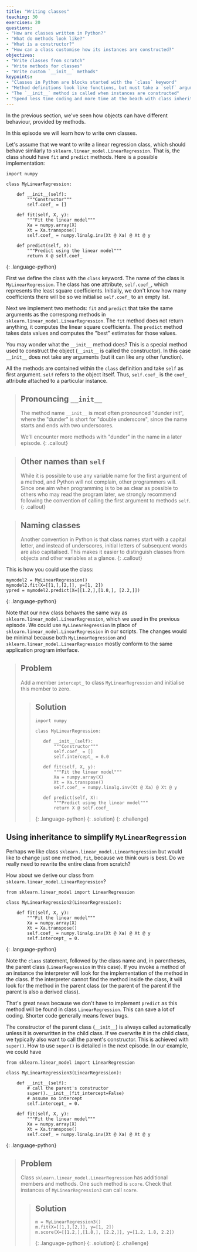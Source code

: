 ```yaml
---
title: "Writing classes"
teaching: 30
exercises: 20
questions:
- "How are classes written in Python?"
- "What do methods look like?"
- "What is a constructor?"
- "How can a class customise how its instances are constructed?"
objectives:
- "Write classes from scratch"
- "Write methods for classes"
- "Write custom `__init__` methods"
keypoints:
- "Classes in Python are blocks started with the `class` keyword"
- "Method definitions look like functions, but must take a `self` argument"
- "The `__init__` method is called when instances are constructed"
- "Spend less time coding and more time at the beach with class inheritance"
---
```


In the previous section, we've seen how objects can have different behaviour, provided by methods.

In this episode we will learn how to write own classes.

Let's assume that we want to write a linear regression class, which should behave similarly to `sklearn.linear_model.LinearRegression`. That is, the class should have `fit` and `predict` methods. Here is a possible implementation:

~~~
import numpy

class MyLinearRegression:

    def __init__(self):
        """Constructor"""
        self.coef_ = []

    def fit(self, X, y):
        """Fit the linear model"""
        Xa = numpy.array(X)
        Xt = Xa.transpose()
        self.coef_ = numpy.linalg.inv(Xt @ Xa) @ Xt @ y

    def predict(self, X):
        """Predict using the linear model"""
        return X @ self.coef_
~~~
{: .language-python}

First we define the class with the `class` keyword. The name of the class is `MyLinearRegression`. The class has one attribute, `self.coef_`, which represents the least square coefficients. Initially, we don't know how many coefficients there will be so we initialise `self.coef_` to an empty list.

Next we implement two methods: `fit` and `predict` that take the same arguments as the correspong methods in `sklearn.linear_model.LinearRegression`. The `fit` method does not return anything, it computes the linear square coefficients. The `predict` method takes data values and computes the "best" estimates for those values.

You may wonder what the `__init__` method does? This is a special method used to construct the object (`__init__` is called the constructor). In this case `__init__` does not take any arguments (but it can like any other function). 

All the methods are contained within the `class` definition and take `self` as first argument. `self` refers to the object itself. Thus, `self.coef_` is the `coef_` attribute attached to a particular instance. 

> ## Pronouncing `__init__`
>
> The method name `__init__` is most often pronounced "dunder init",
> where the "dunder" is short for "double underscore", since the name
> starts and ends with two underscores.
>
> We'll encounter more methods with "dunder" in the name in a later episode.
{: .callout}


> ## Other names than `self`
>
> While it is possible to use any variable name for the first argument of a
> method, and Python will not complain, other programmers will. Since one aim
> when programming is to be as clear as possible to others who may read the
> program later, we strongly recommend following the convention of calling
> the first argument to methods `self`.
{: .callout}

> ## Naming classes
>
> Another convention in Python is that class names start with a capital letter,
> and instead of underscores, initial letters of subsequent words are also
> capitalised. This makes it easier to distinguish classes from objects and
> other variables at a glance.
{: .callout}

This is how you could use the class:
~~~
mymodel2 = MyLinearRegression()
mymodel2.fit(X=[[1,],[2,]], y=[1, 2])
ypred = mymodel2.predict(X=[[1.2,],[1.8,], [2.2,]])
~~~
{: .language-python}

Note that our new class behaves the same way as `sklearn.linear_model.LinearRegression`, which we used in the previous episode. We could use `MyLinearRegression` in place of `sklearn.linear_model.LinearRegression` in our scripts. The changes would be minimal because both `MyLinearRegression` and `sklearn.linear_model.LinearRegression` mostly conform to the same application program interface. 

> ## Problem
>
> Add a member `intercept_` to  class `MyLinearRegression` and initialise this member to zero.
>
>> ## Solution
>>~~~
>>import numpy
>>
>>class MyLinearRegression:
>>
>>    def __init__(self):
>>        """Constructor"""
>>        self.coef_ = []
>>        self.intercept_ = 0.0
>>
>>    def fit(self, X, y):
>>        """Fit the linear model"""
>>        Xa = numpy.array(X)
>>        Xt = Xa.transpose()
>>        self.coef_ = numpy.linalg.inv(Xt @ Xa) @ Xt @ y
>>
>>    def predict(self, X):
>>        """Predict using the linear model"""
>>        return X @ self.coef_
>>~~~
>>{: .language-python}
> {: .solution}
{: .challenge}

## Using inheritance to simplify `MyLinearRegression`

Perhaps we like class `sklearn.linear_model.LinearRegression` but would like to change just one method, `fit`, because we think ours is best. Do we really need to rewrite the entire class from scratch? 

How about we derive our class from `sklearn.linear_model.LinearRegression`? 
~~~
from sklearn.linear_model import LinearRegression

class MyLinearRegression2(LinearRegression):

    def fit(self, X, y):
        """Fit the linear model"""
        Xa = numpy.array(X)
        Xt = Xa.transpose()
        self.coef_ = numpy.linalg.inv(Xt @ Xa) @ Xt @ y
        self.intercept_ = 0.

~~~
{: .language-python}

Note the `class` statement, followed by the class name and, in parentheses, the parent class (`LinearRegression` in this case). If you invoke a method of an instance the interpreter will look for the implementation of the method in the class.  If the interpreter cannot find the method inside the class,  it will look for the method in the parent class (or the parent of the parent if the parent is also a derived class). 

That's great news because we don't have to implement `predict` as this method will be found in class `LinearRegression`. This can save a lot of coding. Shorter code generally means fewer bugs.

The constructor of the parent class (`__init__`) is always called automatically unless it is overwritten in the child class. If we overwrite it in the child class, we typically also want to call the parent's constructor. This is achieved with `super()`. How to use `super()` is detailed in the next episode. In our example, we could have

~~~
from sklearn.linear_model import LinearRegression

class MyLinearRegression3(LinearRegression):

    def __init__(self):
        # call the parent's constructor
        super().__init__(fit_intercept=False)
        # assume no intercept
        self.intercept_ = 0.

    def fit(self, X, y):
        """Fit the linear model"""
        Xa = numpy.array(X)
        Xt = Xa.transpose()
        self.coef_ = numpy.linalg.inv(Xt @ Xa) @ Xt @ y
~~~
{: .language-python}

> ## Problem
>
> Class `sklearn.linear_model.LinearRegression` has additional members and methods. One such method is `score`. Check that instances of `MyLinearRegression3` can call `score`.
>
>> ## Solution
>>~~~
>>m = MyLinearRegression3()
>>m.fit(X=[[1,],[2,]], y=[1, 2])
>>m.score(X=[[1.2,],[1.8,], [2.2,]], y=[1.2, 1.8, 2.2])
>>~~~
>>{: .language-python}
> {: .solution}
{: .challenge}
